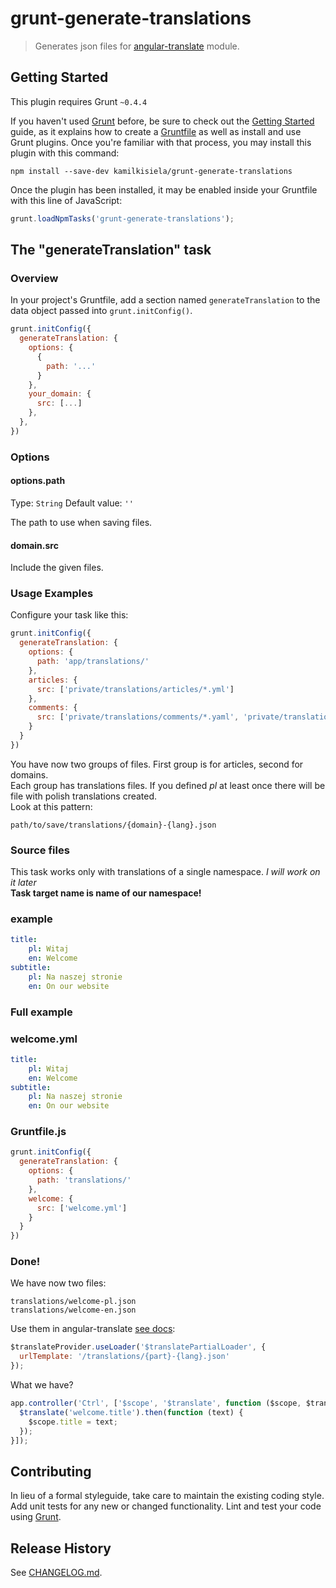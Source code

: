 # grunt-generate-translations

> Generates json files for [angular-translate](https://github.com/angular-translate/angular-translate) module.

## Getting Started
This plugin requires Grunt `~0.4.4`

If you haven't used [Grunt](http://gruntjs.com/) before, be sure to check out the [Getting Started](http://gruntjs.com/getting-started) guide, as it explains how to create a [Gruntfile](http://gruntjs.com/sample-gruntfile) as well as install and use Grunt plugins. Once you're familiar with that process, you may install this plugin with this command:

```shell
npm install --save-dev kamilkisiela/grunt-generate-translations
```

Once the plugin has been installed, it may be enabled inside your Gruntfile with this line of JavaScript:

```js
grunt.loadNpmTasks('grunt-generate-translations');
```

## The "generateTranslation" task

### Overview
In your project's Gruntfile, add a section named `generateTranslation` to the data object passed into `grunt.initConfig()`.

```js
grunt.initConfig({
  generateTranslation: {
    options: {
      {
        path: '...'
      }
    },
    your_domain: {
      src: [...]
    },
  },
})
```

### Options

#### options.path
Type: `String`
Default value: `''`

The path to use when saving files. 

#### domain.src
Include the given files.

### Usage Examples
Configure your task like this:

```js
grunt.initConfig({
  generateTranslation: {
    options: {
      path: 'app/translations/'
    },
    articles: {
      src: ['private/translations/articles/*.yml']
    },
    comments: {
      src: ['private/translations/comments/*.yaml', 'private/translations/basic/comments.yml']
    }
  }
})
```

You have now two groups of files. First group is for articles, second for domains.  
Each group has translations files. If you defined _pl_ at least once there will be file with polish translations created.  
Look at this pattern:  

```
path/to/save/translations/{domain}-{lang}.json
```

### Source files
This task works only with translations of a single namespace. _I will work on it later_  
__Task target name is name of our namespace!__  

### example
```yaml
title:
    pl: Witaj
    en: Welcome
subtitle:
    pl: Na naszej stronie
    en: On our website
```


### Full example
### welcome.yml
```yaml
title:
    pl: Witaj
    en: Welcome
subtitle:
    pl: Na naszej stronie
    en: On our website
```
### Gruntfile.js
```js
grunt.initConfig({
  generateTranslation: {
    options: {
      path: 'translations/'
    },
    welcome: {
      src: ['welcome.yml']
    }
  }
})
```
### Done!
We have now two files:
```
translations/welcome-pl.json
translations/welcome-en.json
```
Use them in angular-translate [see docs](http://angular-translate.github.io/docs/#/guide/12_asynchronous-loading):
```javascript
$translateProvider.useLoader('$translatePartialLoader', {
  urlTemplate: '/translations/{part}-{lang}.json'
});
```
What we have?
```javascript
app.controller('Ctrl', ['$scope', '$translate', function ($scope, $translate) {
  $translate('welcome.title').then(function (text) {
    $scope.title = text;
  });
}]);
```

## Contributing
In lieu of a formal styleguide, take care to maintain the existing coding style. Add unit tests for any new or changed functionality. Lint and test your code using [Grunt](http://gruntjs.com/).

## Release History
See [CHANGELOG.md](CHANGELOG.md).
